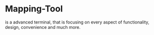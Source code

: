 # Mapping-Tool
is a advanced terminal, that is focusing on every aspect of functionality, design, convenience and much more.
